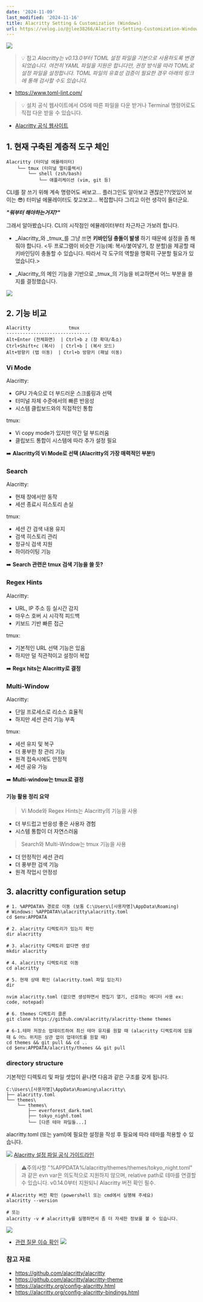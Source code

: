 ```yaml
---
date: '2024-11-09'
last_modified: '2024-11-16'
title: Alacritty Setting & Customization (Windows)
url: https://velog.io/@jlee38266/Alacritty-Setting-Customization-Windows
---
```


![](https://velog.velcdn.com/images/jlee38266/post/53bc283e-25e2-47e5-a9cd-d69eeecfb50f/image.png)

> 💡 참고
_Alacritty는 v0.13.0부터 TOML 설정 파일을 기본으로 사용하도록 변경되었습니다. 여전히 YAML 파일을 지원은 합니다만, 권장 방식을 따라 TOML로 설정 파일을 설정합니다. TOML 파일의 유효성 검증이 필요한 경우 아래의 링크에 통해 검사할 수도 있습니다._

- https://www.toml-lint.com/


> 💡 설치
공식 웹사이트에서 OS에 따른 파일을 다운 받거나 Terminal 명령어로도 직접 다운 받을 수 있습니다.

- [Alacritty 공식 웹사이트](https://alacritty.org/)


## 1. 현재 구축된 계층적 도구 체인
```
Alacritty (터미널 에뮬레이터)
    └── tmux (터미널 멀티플렉서)
        └── shell (zsh/bash)
            └── 애플리케이션 (vim, git 등)
```

CLI를 잘 쓰기 위해 계속 명령어도 써보고... 플러그인도 알아보고 괜찮은??(멋있어 보이는 😎) 터미널 에뮬레이터도 찾고보고... 복잡합니다 그리고 이런 생각이 들더군요.

***"뭐부터 해야하는거지?"***

그래서 알아봤습니다. CLI의 시작점인 에뮬레이터부터 차근차근 가보려 합니다.

- _Alacritty_와 _tmux_를 그냥 쓰면 **키바인딩 충돌이 발생** 하기 때문에 설정을 좀 해줘야 합니다.
<두 프로그램이 비슷한 기능(예: 복사/붙여넣기, 창 분할)을 제공할 때 키바인딩이 충돌할 수 있습니다. 따라서 각 도구의 역할을 명확히 구분할 필요가 있었습니다.>

- _Alacritty_의 메인 기능을 기반으로 _tmux_의 기능을 비교하면서 어느 부분을 쓸지를 결정했습니다.

![](https://velog.velcdn.com/images/jlee38266/post/95cc98ad-23f1-43a9-8204-61adc98d7526/image.png)


## 2. 기능 비교
```
Alacritty              tmux
-------------------------------
Alt+Enter (전체화면)  | Ctrl+b z (창 확대/축소)
Ctrl+Shift+c (복사)  | Ctrl+b [ (복사 모드)
Alt+방향키 (탭 이동)  | Ctrl+b 방향키 (패널 이동)
```

### Vi Mode
Alacritty:
- GPU 가속으로 더 부드러운 스크롤링과 선택
- 터미널 자체 수준에서의 빠른 반응성
- 시스템 클립보드와의 직접적인 통합

tmux:
- Vi copy mode가 있지만 약간 덜 부드러움
- 클립보드 통합이 시스템에 따라 추가 설정 필요

➡️ **Alacritty의 Vi Mode로 선택 (Alacritty의 가장 매력적인 부분!)**

### Search
Alacritty:
- 현재 창에서만 동작
- 세션 종료시 히스토리 손실

tmux:
- 세션 간 검색 내용 유지
- 검색 히스토리 관리
- 정규식 검색 지원
- 하이라이팅 기능

➡️ **Search 관련은 tmux 검색 기능을 쓸 듯?**

### Regex Hints
Alacritty:
- URL, IP 주소 등 실시간 감지
- 마우스 호버 시 시각적 피드백
- 키보드 기반 빠른 접근

tmux:
- 기본적인 URL 선택 기능은 있음
- 하지만 덜 직관적이고 설정이 복잡

➡️ **Regx hits는 Alacritty로 결정**

### Multi-Window
Alacritty:
- 단일 프로세스로 리소스 효율적
- 하지만 세션 관리 기능 부족

tmux:
- 세션 유지 및 복구
- 더 풍부한 창 관리 기능
- 원격 접속시에도 안정적
- 세션 공유 가능

➡️ **Multi-window는 tmux로 결정**

#### 기능 활용 정리 요약
> Vi Mode와 Regex Hints는 Alacritty의 기능을 사용
- 더 부드럽고 반응성 좋은 사용자 경험
- 시스템 통합이 더 자연스러움

> Search와 Multi-Window는 tmux 기능을 사용
- 더 안정적인 세션 관리
- 더 풍부한 검색 기능
- 원격 작업시 안정성

## 3. alacritty configuration setup
```
# 1. %APPDATA% 경로로 이동 (보통 C:\Users\[사용자명]\AppData\Roaming)
# Windows: %APPDATA%\alacritty\alacritty.toml
cd $env:APPDATA

# 2. alacritty 디렉토리가 있는지 확인
dir alacritty

# 3. alacritty 디렉토리 없다면 생성
mkdir alacritty

# 4. alacritty 디렉토리로 이동
cd alacritty

# 5. 현재 상태 확인 (alacritty.toml 파일 있는지)
dir

nvim alacritty.toml (없으면 생성하면서 편집기 열기, 선호하는 에디터 사용 ex: code, notepad)

# 6. themes 디렉토리 클론
git clone https://github.com/alacritty/alacritty-theme themes

# 6-1.테마 저장소 업데이트하여 최신 테마 유지를 원할 때 (alacritty 디렉토리에 있을 때 & 어느 위치든 상관 없이 업데이트를 원할 때)
cd themes && git pull && cd ..
cd $env:APPDATA/alacritty/themes && git pull
```

### directory structure
기본적인 디렉토리 및 파일 셋업이 끝나면 다음과 같은 구조를 갖게 됩니다.
```
C:\Users\[사용자명]\AppData\Roaming\alacritty\
├── alacritty.toml
└── themes\
    └── themes\
        ├── everforest_dark.toml
        ├── tokyo_night.toml
        └── [다른 테마 파일들...]
```

alacritty.toml (또는 yaml)에 필요한 설정을 작성 후 필요에 따라 테마를 적용할 수 있습니다. 

![](https://velog.velcdn.com/images/jlee38266/post/6029fb9a-1b95-4c41-9cee-6cf300b9e612/image.png)
[Alacritty 설정 파일 공식 가이드라인](https://alacritty.org/releases/0.14.0/config-alacritty.html)

> ⚠️주의사항
"%APPDATA%/alacritty/themes/themes/tokyo_night.toml" 과 같은 evn var은 의도적으로 지원하지 않으며, relative path로 테마를 연결할 수 있습니다. v0.14.0부터 지원되니 Alacritty 버전 확인 필수.

```
# Alacritty 버전 확인 (powershell 또는 cmd에서 실행해 주세요)
alacritty --version

# 또는
alacritty -v # alacritty를 실행하면서 좀 더 자세한 정보를 볼 수 있습니다.
```
![](https://velog.velcdn.com/images/jlee38266/post/0babdca4-5098-4d6a-8e4c-2e6c69b81b3a/image.png)


- [관련 질문 이슈 확인](https://github.com/alacritty/alacritty/issues/8303)
![](https://velog.velcdn.com/images/jlee38266/post/b2d3b7a1-c990-43cb-b6fe-53f78ca6eec5/image.png)

### 참고 자료
- https://github.com/alacritty/alacritty
- https://github.com/alacritty/alacritty-theme
- https://alacritty.org/config-alacritty.html
- https://alacritty.org/config-alacritty-bindings.html